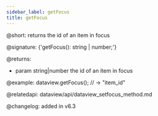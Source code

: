 ```yaml
---
sidebar_label: getFocus
title: getFocus
---          
```


@short: returns the id of an item in focus

@signature: {'getFocus(): string | number;'}

@returns:
- param	string|number      the id of an item in focus

@example:
dataview.getFocus(); // -> "item_id"


@relatedapi: dataview/api/dataview_setfocus_method.md

@changelog:
added in v6.3

